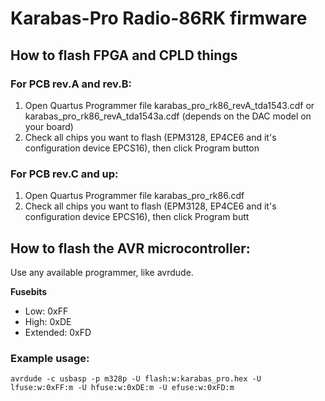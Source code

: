 # Karabas-Pro Radio-86RK firmware

## How to flash FPGA and CPLD things

### For PCB rev.A and rev.B:

1) Open Quartus Programmer file karabas_pro_rk86_revA_tda1543.cdf or karabas_pro_rk86_revA_tda1543a.cdf (depends on the DAC model on your board)
2) Check all chips you want to flash (EPM3128, EP4CE6 and it's configuration device EPCS16), then click Program button

### For PCB rev.C and up:

1) Open Quartus Programmer file karabas_pro_rk86.cdf
2) Check all chips you want to flash (EPM3128, EP4CE6 and it's configuration device EPCS16), then click Program butt

## How to flash the AVR microcontroller:

Use any available programmer, like avrdude.

**Fusebits**

- Low: 0xFF
- High: 0xDE
- Extended: 0xFD

### Example usage:

`avrdude -c usbasp -p m328p -U flash:w:karabas_pro.hex -U lfuse:w:0xFF:m -U hfuse:w:0xDE:m -U efuse:w:0xFD:m`
